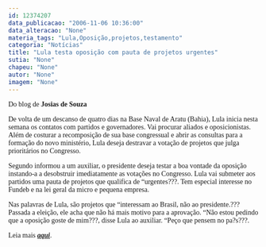 ```yaml
---
id: 12374207
data_publicacao: "2006-11-06 10:36:00"
data_alteracao: "None"
materia_tags: "Lula,Oposição,projetos,testamento"
categoria: "Notícias"
title: "Lula testa oposição com pauta de projetos urgentes"
sutia: "None"
chapeu: "None"
autor: "None"
imagem: "None"
---
```

<p><P><FONT face=Verdana>Do blog de <STRONG>Josias de Souza</STRONG></FONT></P></p>
<p><P><FONT face=Verdana>De volta de um descanso de quatro dias na Base Naval de Aratu (Bahia), Lula inicia nesta semana os contatos com partidos e governadores. Vai procurar aliados e oposicionistas. Além de costurar a recomposição de sua base congressual e abrir as consultas para a formação do novo ministério, Lula deseja destravar a votação de projetos que julga prioritários no Congresso.</FONT></P></p>
<p><P><FONT face=Verdana>Segundo informou a um auxiliar, o presidente deseja testar a boa vontade da oposição instando-a a desobstruir imediatamente as votações no Congresso. Lula vai submeter aos partidos uma pauta de projetos que qualifica de “urgentes???. Tem especial interesse no Fundeb e na lei geral da micro e pequena empresa.</FONT></P></p>
<p><P><FONT face=Verdana>Nas palavras de Lula, são projetos que “interessam ao Brasil, não ao presidente.???&nbsp; Passada a eleição, ele acha que não há mais motivo para a aprovação. “Não estou pedindo que a oposição goste de mim???, disse Lula ao auxiliar. “Peço que pensem no pa?s???.</FONT></P></p>
<p><P><FONT face=Verdana>Leia mais <STRONG><EM><A href=\"https://josiasdesouza.folha.blog.uol.com.br/arch2006-11-05_2006-11-11.html#2006_11-06_02_56_00-10045644-0\" target=_blank>aqui</A></EM></STRONG>.</FONT></P> </p>
